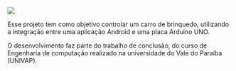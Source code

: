 [![](http://img402.imageshack.us/img402/4776/logoaqf.png)](http://code.google.com/p/cardroino)

Esse projeto tem como objetivo controlar um carro de brinquedo, utilizando a integração entre uma aplicação Android e uma placa Arduino UNO.

O desenvolvimento faz parte do trabalho de conclusão, do curso de Engenharia de computação realizado na universidade do Vale do Paraíba (UNIVAP).

